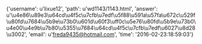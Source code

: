 {'username': u'lixue12', 'path': u'wd1143/1143.html', 'answer': u'\u4e86\u89e3\u64cd\u4f5c\u7cfb\u7edf\u5f88\u591a\u57fa\u672c\u529f\u80fd\u7684\u5b9e\u73b0\u601d\u60f3\uff0c\u5e76\u80fd\u5b9e\u73b0\u4e00\u4e9b\u7b80\u5355\u7684\u64cd\u4f5c\u7cfb\u7edf\u6027\u8d28\u3002', 'email': u'freda9435@hotmail.com', 'time': '2016-02-23:18:59:03'}